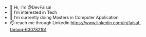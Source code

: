 - 👋 Hi, I’m @DevFaisal
- 👀 I’m interested in Tech
- 🌱 I’m currently doing Masters in Computer Application
- 📫 reach me through Linkedin https://www.linkedin.com/in/faisal-farooq-6307821b1

<!---
DevFaisal/DevFaisal is a ✨ special ✨ repository because its `README.md` (this file) appears on your GitHub profile.
You can click the Preview link to take a look at your changes.
--->
